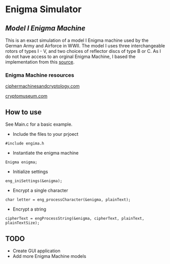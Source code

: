 # Enigma Simulator
## _Model I Enigma Machine_
This is an exact simulation of a model I Enigma machine used by the German Army and Airforce in WWII. The model I uses three interchangeable rotors of types I - V, and two choices of reflector discs of type B or C. As I do not have access to an orginal Enigma Machine, I based the implementation from this [source](https://www.ciphermachinesandcryptology.com/en/enigmatech.htm).
### Enigma Machine resources
[ciphermachinesandcryptology.com](https://www.ciphermachinesandcryptology.com/)

[cryptomuseum.com](https://www.cryptomuseum.com/crypto/enigma/i/index.htm)
## How to use
See Main.c for a basic example.
- Include the files to your prjoect
```
#include engima.h
```
- Instantiate the enigma machine
```
Enigma enigma;
```
- Initialize settings
```
eng_iniSettings(&enigma);
```
- Encrypt a single character
```
char letter = eng_processCharacter(&enigma, plainText);
```
- Encrypt a string
```
cipherText = engProcessString(&enigma, cipherText, plainText, plainTextSize);
```
## TODO
- Create GUI application
- Add more Enigma Machine models
